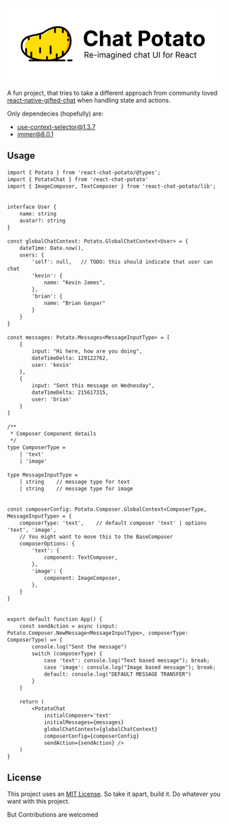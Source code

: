 ![Chat Potato default Banner](resources/img/Chat%20Potato.png)

A fun project, that tries to take a different approach from community loved [react-native-gifted-chat]() when handling state and actions.

Only dependecies (hopefully) are:
  - [use-context-selector@1.3.7](https://github.com/dai-shi/use-context-selector)
  - [immer@8.0.1](https://github.com/immerjs/immer)

## Usage

```tsx
import { Potato } from 'react-chat-potato/@types';
import { PotatoChat } from 'react-chat-potato'
import { ImageComposer, TextComposer } from 'react-chat-potato/lib';


interface User {
    name: string
    avatar?: string
}

const globalChatContext: Potato.GlobalChatContext<User> = {
    dateTime: Date.now(),
    users: {
        'self': null,   // TODO: this should indicate that user can chat
        'kevin': {
            name: "Kevin James",
        },
        'brian': {
            name: "Brian Gaspar"
        }
    }
}

const messages: Potato.Messages<MessageInputType> = [
    {
        input: "Hi here, how are you doing", 
        dateTimeDelta: 129122762,
        user: 'kevin'
    },
    { 
        input: "Sent this message on Wednesday", 
        dateTimeDelta: 215617315,
        user: 'brian'
    }
]

/**
 * Composer Component details
 */
type ComposerType =
    | 'text'
    | 'image'

type MessageInputType =
    | string    // message type for text
    | string    // message type for image


const composerConfig: Potato.Composer.GlobalContext<ComposerType, MessageInputType> = {
    composerType: 'text',    // default composer 'text' | options 'text', 'image',
    // You might want to move this to the BaseComposer
    composerOptions: {
        'text': {
            component: TextComposer,
        },
        'image': {
            component: ImageComposer,
        },
    }
}


export default function App() {
    const sendAction = async (input: Potato.Composer.NewMessage<MessageInputType>, composerType: ComposerType) => {
        console.log("Sent the message")
        switch (composerType) {
            case 'text': console.log("Text based message"); break;
            case 'image': console.log("Image based message"); break;
            default: console.log("DEFAULT MESSAGE TRANSFER")
        }
    }

    return (
        <PotatoChat 
            initialComposer='text'
            initialMessages={messages}
            globalChatContext={globalChatContext}
            composerConfig={composerConfig}
            sendAction={sendAction} />
    )
}

```

## License

This project uses an [MIT License](LICENSE). So take it apart, build it. Do whatever you want with this project.

But Contributions are welcomed
